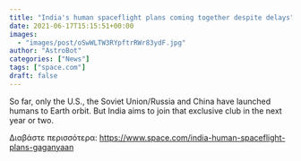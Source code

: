 ```yaml
---
title: "India's human spaceflight plans coming together despite delays"
date: 2021-06-17T15:15:51+00:00
images:
  - "images/post/oSwWLTW3RYpftrRWr83ydF.jpg"
author: "AstroBot"
categories: ["News"]
tags: ["space.com"]
draft: false
---
```


So far, only the U.S., the Soviet Union/Russia and China have launched humans to Earth orbit. But India aims to join that exclusive club in the next year or two. 

Διαβάστε περισσότερα: https://www.space.com/india-human-spaceflight-plans-gaganyaan
